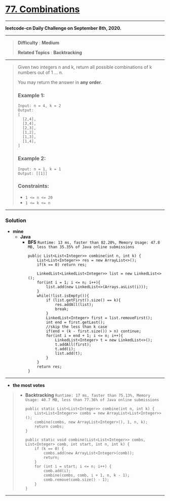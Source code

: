 # [77. Combinations](https://leetcode.com/problems/combinations/)

---

**leetcode-cn Daily Challenge on September 8th, 2020.**

---

> **Difficulty** : **Medium**
>
> **Related Topics** : **Backtracking**

---

> Given two integers n and k, return all possible combinations of k numbers out of 1 ... n.
>
> You may return the answer in **any order**.
>
>
>
> ### Example 1:
> ```
> Input: n = 4, k = 2
> Output:
> [
>   [2,4],
>   [3,4],
>   [2,3],
>   [1,2],
>   [1,3],
>   [1,4],
> ]
> ```
>
> ### Example 2:
> ```
> Input: n = 1, k = 1
> Output: [[1]]
> ```
>
> ### Constraints:
> * `1 <= n <= 20`
> * `1 <= k <= n`


---


### Solution
* **mine**
  * **Java**
    * **BFS** `Runtime: 13 ms, faster than 82.20%, Memory Usage: 47.8 MB, less than 35.35% of Java online submissions`
      ```
      public List<List<Integer>> combine(int n, int k) {
          List<List<Integer>> res = new ArrayList<>();
          if(k == 0) return res;

          LinkedList<LinkedList<Integer>> list = new LinkedList<>();
          for(int i = 1; i <= n; i++){
              list.add(new LinkedList<>(Arrays.asList(i)));
          }
          while(!list.isEmpty()){
              if (list.getFirst().size() == k){
                  res.addAll(list);
                  break;
              }
              LinkedList<Integer> first = list.removeFirst();
              int end = first.getLast();
              //skip the less than k case
              if(end + (k - first.size()) > n) continue;
              for(int i = end + 1; i <= n; i++){
                  LinkedList<Integer> t = new LinkedList<>();
                  t.addAll(first);
                  t.add(i);
                  list.add(t);
              }
          }
          return res;
      }
      ```

---

* **the most votes**
>  * **Backtracking** `Runtime: 17 ms, faster than 75.13%, Memory Usage: 40.7 MB, less than 77.36% of Java online submissions`
>    ```
>    public static List<List<Integer>> combine(int n, int k) {
>        List<List<Integer>> combs = new ArrayList<List<Integer>>();
>        combine(combs, new ArrayList<Integer>(), 1, n, k);
>        return combs;
>    }
>
>    public static void combine(List<List<Integer>> combs, List<Integer> comb, int start, int n, int k) {
>        if (k == 0) {
>            combs.add(new ArrayList<Integer>(comb));
>            return;
>        }
>        for (int i = start; i <= n; i++) {
>            comb.add(i);
>            combine(combs, comb, i + 1, n, k - 1);
>            comb.remove(comb.size() - 1);
>        }
>    }
>    ```

---

